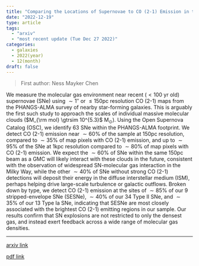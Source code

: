 ```yaml
---
title: "Comparing the Locations of Supernovae to CO (2-1) Emission in their Host Galaxies"
date: "2022-12-19"
type: article
tags:
  - "arxiv"
  - "most recent update (Tue Dec 27 2022)"
categories:
  - galaxies
  - 2022(year)
  - 12(month)
draft: false
---
```


> First author: Ness Mayker Chen

 We measure the molecular gas environment near recent ($< 100$ yr old)
supernovae (SNe) using $\sim1''$ or $\leq 150$pc resolution CO (2-1) maps from
the PHANGS-ALMA survey of nearby star-forming galaxies. This is arguably the
first such study to approach the scales of individual massive molecular clouds
($M_{\rm mol} \gtrsim 10^{5.3}$ M$_{\odot}$). Using the Open Supernova Catalog
(OSC), we identify 63 SNe within the PHANGS-ALMA footprint. We detect CO (2-1)
emission near $\sim60\%$ of the sample at 150pc resolution, compared to
$\sim35\%$ of map pixels with CO (2-1) emission, and up to $\sim95\%$ of the
SNe at 1kpc resolution compared to $\sim80\%$ of map pixels with CO (2-1)
emission. We expect the $\sim60\%$ of SNe within the same 150pc beam as a GMC
will likely interact with these clouds in the future, consistent with the
observation of widespread SN-molecular gas interaction in the Milky Way, while
the other $\sim40\%$ of SNe without strong CO (2-1) detections will deposit
their energy in the diffuse interstellar medium (ISM), perhaps helping drive
large-scale turbulence or galactic outflows. Broken down by type, we detect CO
(2-1) emission at the sites of $\sim85\%$ of our 9 stripped-envelope SNe
(SESNe), $\sim40\%$ of our 34 Type II SNe, and $\sim35\%$ of our 13 Type Ia
SNe, indicating that SESNe are most closely associated with the brightest CO
(2-1) emitting regions in our sample. Our results confirm that SN explosions
are not restricted to only the densest gas, and instead exert feedback across a
wide range of molecular gas densities.

---
[arxiv link](http://arxiv.org/abs/2212.09766v1)

[pdf link](http://arxiv.org/pdf/2212.09766v1)